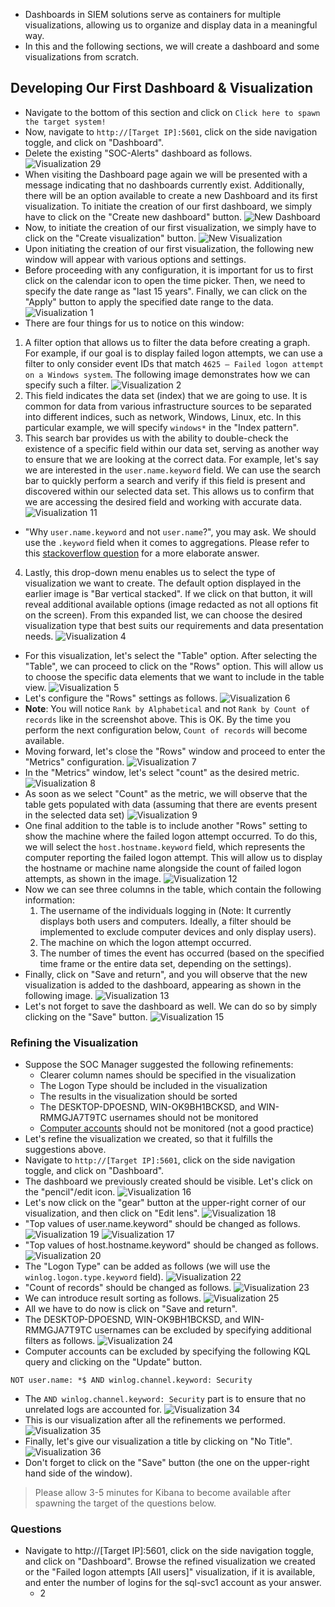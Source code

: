 - Dashboards in SIEM solutions serve as containers for multiple visualizations, allowing us to organize and display data in a meaningful way.
- In this and the following sections, we will create a dashboard and some visualizations from scratch.


## Developing Our First Dashboard & Visualization
- Navigate to the bottom of this section and click on `Click here to spawn the target system!`
- Now, navigate to `http://[Target IP]:5601`, click on the side navigation toggle, and click on "Dashboard".
- Delete the existing "SOC-Alerts" dashboard as follows.
![Visualization 29](https://academy.hackthebox.com/storage/modules/211/visualization29.png)
- When visiting the Dashboard page again we will be presented with a message indicating that no dashboards currently exist. Additionally, there will be an option available to create a new Dashboard and its first visualization. To initiate the creation of our first dashboard, we simply have to click on the "Create new dashboard" button.
![New Dashboard](https://academy.hackthebox.com/storage/modules/211/dashboard.png)
- Now, to initiate the creation of our first visualization, we simply have to click on the "Create visualization" button.
![New Visualization](https://academy.hackthebox.com/storage/modules/211/visualization.png)
- Upon initiating the creation of our first visualization, the following new window will appear with various options and settings.
- Before proceeding with any configuration, it is important for us to first click on the calendar icon to open the time picker. Then, we need to specify the date range as "last 15 years". Finally, we can click on the "Apply" button to apply the specified date range to the data.
![Visualization 1](https://academy.hackthebox.com/storage/modules/211/visualization1.png)
- There are four things for us to notice on this window:
1. A filter option that allows us to filter the data before creating a graph. For example, if our goal is to display failed logon attempts, we can use a filter to only consider event IDs that match `4625 – Failed logon attempt on a Windows system`. The following image demonstrates how we can specify such a filter.
![Visualization 2](https://academy.hackthebox.com/storage/modules/211/visualization2.png)
2. This field indicates the data set (index) that we are going to use. It is common for data from various infrastructure sources to be separated into different indices, such as network, Windows, Linux, etc. In this particular example, we will specify `windows*` in the "Index pattern".
3. This search bar provides us with the ability to double-check the existence of a specific field within our data set, serving as another way to ensure that we are looking at the correct data. For example, let's say we are interested in the `user.name.keyword` field. We can use the search bar to quickly perform a search and verify if this field is present and discovered within our selected data set. This allows us to confirm that we are accessing the desired field and working with accurate data.
![Visualization 11](https://academy.hackthebox.com/storage/modules/211/visualization11.png)

- "Why `user.name.keyword` and not `user.name`?", you may ask. We should use the `.keyword` field when it comes to aggregations. Please refer to this [stackoverflow question](https://stackoverflow.com/questions/48869795/difference-between-a-field-and-the-field-keyword) for a more elaborate answer.
4. Lastly, this drop-down menu enables us to select the type of visualization we want to create. The default option displayed in the earlier image is "Bar vertical stacked". If we click on that button, it will reveal additional available options (image redacted as not all options fit on the screen). From this expanded list, we can choose the desired visualization type that best suits our requirements and data presentation needs. ![Visualization 4](https://academy.hackthebox.com/storage/modules/211/visualization4.png)
- For this visualization, let's select the "Table" option. After selecting the "Table", we can proceed to click on the "Rows" option. This will allow us to choose the specific data elements that we want to include in the table view.
![Visualization 5](https://academy.hackthebox.com/storage/modules/211/visualization5.png)
- Let's configure the "Rows" settings as follows.
![Visualization 6](https://academy.hackthebox.com/storage/modules/211/visualization6.png)
- **Note**: You will notice `Rank by Alphabetical` and not `Rank by Count of records` like in the screenshot above. This is OK. By the time you perform the next configuration below, `Count of records` will become available.
- Moving forward, let's close the "Rows" window and proceed to enter the "Metrics" configuration.
![Visualization 7](https://academy.hackthebox.com/storage/modules/211/visualization7.png)
- In the "Metrics" window, let's select "count" as the desired metric.
![Visualization 8](https://academy.hackthebox.com/storage/modules/211/visualization8.png)
- As soon as we select "Count" as the metric, we will observe that the table gets populated with data (assuming that there are events present in the selected data set)
![Visualization 9](https://academy.hackthebox.com/storage/modules/211/visualization9.png)
- One final addition to the table is to include another "Rows" setting to show the machine where the failed logon attempt occurred. To do this, we will select the `host.hostname.keyword` field, which represents the computer reporting the failed logon attempt. This will allow us to display the hostname or machine name alongside the count of failed logon attempts, as shown in the image.
![Visualization 12](https://academy.hackthebox.com/storage/modules/211/visualization12.png)
- Now we can see three columns in the table, which contain the following information:
	1. The username of the individuals logging in (Note: It currently displays both users and computers. Ideally, a filter should be implemented to exclude computer devices and only display users).
	2. The machine on which the logon attempt occurred.
	3. The number of times the event has occurred (based on the specified time frame or the entire data set, depending on the settings).
- Finally, click on "Save and return", and you will observe that the new visualization is added to the dashboard, appearing as shown in the following image.
![Visualization 13](https://academy.hackthebox.com/storage/modules/211/visualization13.png)
- Let's not forget to save the dashboard as well. We can do so by simply clicking on the "Save" button.
![Visualization 15](https://academy.hackthebox.com/storage/modules/211/visualization15.png)



### Refining the Visualization
- Suppose the SOC Manager suggested the following refinements:
	- Clearer column names should be specified in the visualization
	- The Logon Type should be included in the visualization
	- The results in the visualization should be sorted
	- The DESKTOP-DPOESND, WIN-OK9BH1BCKSD, and WIN-RMMGJA7T9TC usernames should not be monitored
	- [Computer accounts](https://learn.microsoft.com/en-us/azure/active-directory/fundamentals/service-accounts-computer) should not be monitored (not a good practice)
- Let's refine the visualization we created, so that it fulfills the suggestions above.
- Navigate to `http://[Target IP]:5601`, click on the side navigation toggle, and click on "Dashboard".
- The dashboard we previously created should be visible. Let's click on the "pencil"/edit icon.
![Visualization 16](https://academy.hackthebox.com/storage/modules/211/visualization16.png)
- Let's now click on the "gear" button at the upper-right corner of our visualization, and then click on "Edit lens".
![Visualization 18](https://academy.hackthebox.com/storage/modules/211/visualization18.png)
- "Top values of user.name.keyword" should be changed as follows.
![Visualization 19](https://academy.hackthebox.com/storage/modules/211/visualization19.png)
![Visualization 17](https://academy.hackthebox.com/storage/modules/211/visualization17.png)
- "Top values of host.hostname.keyword" should be changed as follows.
![Visualization 20](https://academy.hackthebox.com/storage/modules/211/visualization20.png)
- The "Logon Type" can be added as follows (we will use the `winlog.logon.type.keyword` field).
![Visualization 22](https://academy.hackthebox.com/storage/modules/211/visualization22.png)
- "Count of records" should be changed as follows.
![Visualization 23](https://academy.hackthebox.com/storage/modules/211/visualization23.png)
- We can introduce result sorting as follows.
![Visualization 25](https://academy.hackthebox.com/storage/modules/211/visualization25.png)
- All we have to do now is click on "Save and return".
- The DESKTOP-DPOESND, WIN-OK9BH1BCKSD, and WIN-RMMGJA7T9TC usernames can be excluded by specifying additional filters as follows.
![Visualization 24](https://academy.hackthebox.com/storage/modules/211/visualization24.png)
- Computer accounts can be excluded by specifying the following KQL query and clicking on the "Update" button.
```shell-session
NOT user.name: *$ AND winlog.channel.keyword: Security
```
- The `AND winlog.channel.keyword: Security` part is to ensure that no unrelated logs are accounted for.
![Visualization 34](https://academy.hackthebox.com/storage/modules/211/visualization34.png)
- This is our visualization after all the refinements we performed.
![Visualization 35](https://academy.hackthebox.com/storage/modules/211/visualization35.png)
- Finally, let's give our visualization a title by clicking on "No Title".
![Visualization 36](https://academy.hackthebox.com/storage/modules/211/visualization36.png)
- Don't forget to click on the "Save" button (the one on the upper-right hand side of the window).

> Please allow 3-5 minutes for Kibana to become available after spawning the target of the questions below.


### Questions
- Navigate to http://[Target IP]:5601, click on the side navigation toggle, and click on "Dashboard". Browse the refined visualization we created or the "Failed logon attempts [All users]" visualization, if it is available, and enter the number of logins for the sql-svc1 account as your answer.
	- 2
